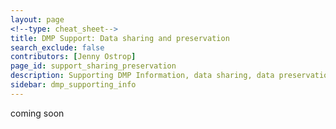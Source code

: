 ```yaml
---
layout: page
<!--type: cheat_sheet-->
title: DMP Support: Data sharing and preservation
search_exclude: false
contributors: [Jenny Ostrop]
page_id: support_sharing_preservation
description: Supporting DMP Information, data sharing, data preservation, data archiving
sidebar: dmp_supporting_info
---
```


coming soon